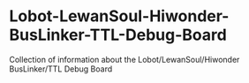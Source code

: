 # Lobot-LewanSoul-Hiwonder-BusLinker-TTL-Debug-Board
Collection of information about the Lobot/LewanSoul/Hiwonder BusLinker/TTL Debug Board
